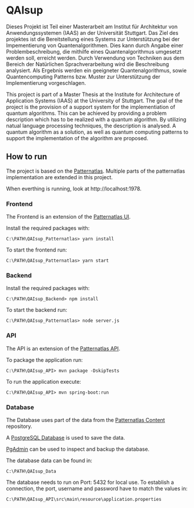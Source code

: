 # QAIsup
Dieses Projekt ist Teil einer Masterarbeit am Institut für Architektur von Anwendungssystemen (IAAS) an der Universität Stuttgart.
Das Ziel des projektes ist die Bereitstellung eines Systems zur Unterstützung bei der Impementierung von Quantenalgorithmen.
Dies kann durch Angabe einer Problembeschreibung, die mithilfe eines Quantenalgorithmus umgesetzt werden soll, erreicht werden.
Durch Verwendung von Techniken aus dem Bereich der Natürlichen Sprachverarbeitung wird die Beschreibung analysiert.
Als Ergebnis werden ein geeigneter Quantenalgorithmus, sowie Quantencomputing Patterns bzw. Muster zur Unterstützung der Implementierung vorgeschlagen. 

This project is part of a Master Thesis at the Institute for Architecture of Application Systems (IAAS) at the University of Stuttgart.
The goal of the project is the provision of a support system for the implementiation of quantum algorithms.
This can be achieved by providing a problem description which has to be realized with a quantum algorithm.
By utilizing natual language processing techniques, the description is analysed.
A quantum algorithm as a solution, as well as quantum computing patterns to support the implementation of the algorithm are proposed.

## How to run
The project is based on the [Patternatlas](https://github.com/PatternAtlas).
Multiple parts of the patternatlas implementation are extended in this project.

When everthing is running, look at http://localhost:1978.

### Frontend
The Frontend is an extension of the [Patternatlas UI](https://github.com/PatternAtlas/pattern-atlas-ui).

Install the required packages with:

``C:\PATH\QAIsup_Patternatlas> yarn install``

To start the frontend run:

``C:\PATH\QAIsup_Patternatlas> yarn start``

### Backend

Install the required packages with:

``C:\PATH\QAIsup_Backend> npm install``

To start the backend run:

``C:\PATH\QAIsup_Patternatlas> node server.js``

### API
The API is an extension of the [Patternatlas API](https://github.com/PatternAtlas/pattern-atlas-api).

To package the application run:

``C:\PATH\QAIsup_API> mvn package -DskipTests``

To run the application execute:

``C:\PATH\QAIsup_API> mvn spring-boot:run``

### Database

The Database uses part of the data from the [Patternatlas Content](https://github.com/PatternAtlas/pattern-atlas-content) repository.

A [PostgreSQL Database](https://www.postgresql.org/) is used to save the data.

[PgAdmin](https://www.pgadmin.org/) can be used to inspect and backup the database.

The database data can be found in:

``C:\PATH\QAIsup_Data``

The database needs to run on Port: 5432 for local use.
To establish a connection, the port, username and password have to match the values in: 

``C:\PATH\QAIsup_API\src\main\resource\application.properties``
